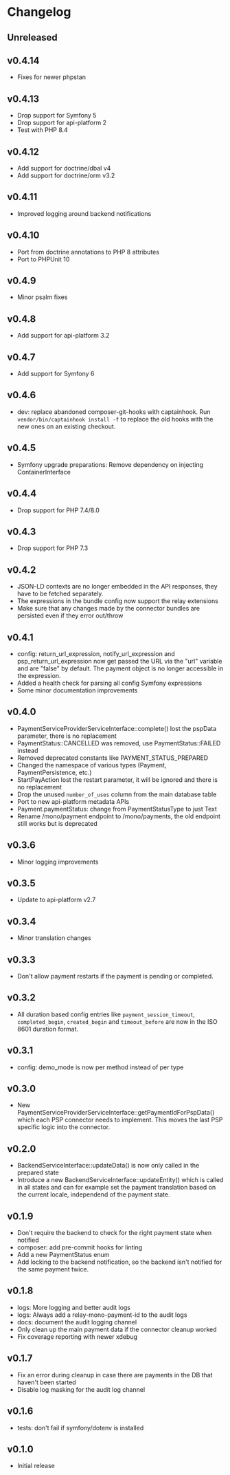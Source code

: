 # Changelog

## Unreleased

## v0.4.14

* Fixes for newer phpstan

## v0.4.13

* Drop support for Symfony 5
* Drop support for api-platform 2
* Test with PHP 8.4

## v0.4.12

* Add support for doctrine/dbal v4
* Add support for doctrine/orm v3.2

## v0.4.11

* Improved logging around backend notifications

## v0.4.10

* Port from doctrine annotations to PHP 8 attributes
* Port to PHPUnit 10

## v0.4.9

* Minor psalm fixes

## v0.4.8

* Add support for api-platform 3.2

## v0.4.7

* Add support for Symfony 6

## v0.4.6

* dev: replace abandoned composer-git-hooks with captainhook.
  Run `vendor/bin/captainhook install -f` to replace the old hooks with the new ones
  on an existing checkout.

## v0.4.5

* Symfony upgrade preparations: Remove dependency on injecting ContainerInterface

## v0.4.4

* Drop support for PHP 7.4/8.0

## v0.4.3

* Drop support for PHP 7.3

## v0.4.2

* JSON-LD contexts are no longer embedded in the API responses, they have to be fetched separately.
* The expressions in the bundle config now support the relay extensions
* Make sure that any changes made by the connector bundles are persisted even if they error out/throw

## v0.4.1

* config: return_url_expression, notify_url_expression and psp_return_url_expression now get passed the URL via
  the "url" variable and are "false" by default. The payment object is no longer accessible in the expression.
* Added a health check for parsing all config Symfony expressions
* Some minor documentation improvements

## v0.4.0

* PaymentServiceProviderServiceInterface::complete() lost the pspData parameter, there is no replacement
* PaymentStatus::CANCELLED was removed, use PaymentStatus::FAILED instead
* Removed deprecated constants like PAYMENT_STATUS_PREPARED
* Changed the namespace of various types (Payment, PaymentPersistence, etc.)
* StartPayAction lost the restart parameter, it will be ignored and there is no replacement
* Drop the unused `number_of_uses` column from the main database table
* Port to new api-platform metadata APIs
* Payment.paymentStatus: change from PaymentStatusType to just Text
* Rename /mono/payment endpoint to /mono/payments, the old endpoint still works but is deprecated

## v0.3.6

* Minor logging improvements

## v0.3.5

* Update to api-platform v2.7

## v0.3.4

* Minor translation changes

## v0.3.3

* Don't allow payment restarts if the payment is pending or completed.

## v0.3.2

* All duration based config entries like `payment_session_timeout`, `completed_begin`, `created_begin` and `timeout_before` are now in the ISO 8601 duration format.

## v0.3.1

* config: demo_mode is now per method instead of per type

## v0.3.0

* New PaymentServiceProviderServiceInterface::getPaymentIdForPspData() which each PSP connector needs to implement.
  This moves the last PSP specific logic into the connector.

## v0.2.0

* BackendServiceInterface::updateData() is now only called in the prepared state
* Introduce a new BackendServiceInterface::updateEntity() which is called in all states and can for example
  set the payment translation based on the current locale, independend of the payment state.

## v0.1.9

* Don't require the backend to check for the right payment state when notified
* composer: add pre-commit hooks for linting
* Add a new PaymentStatus enum
* Add locking to the backend notification, so the backend isn't notified for the same payment twice.

## v0.1.8

* logs: More logging and better audit logs
* logs: Always add a relay-mono-payment-id to the audit logs
* docs: document the audit logging channel
* Only clean up the main payment data if the connector cleanup worked
* Fix coverage reporting with newer xdebug

## v0.1.7

* Fix an error during cleanup in case there are payments in the DB that haven't been started
* Disable log masking for the audit log channel

## v0.1.6

* tests: don't fail if symfony/dotenv is installed

## v0.1.0

* Initial release